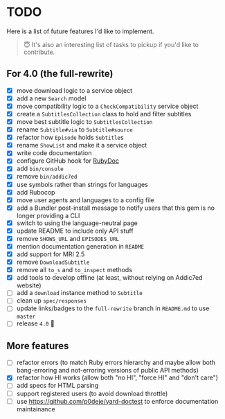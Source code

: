 # TODO

Here is a list of future features I'd like to implement.

> :innocent: It's also an interesting list of tasks to pickup if you'd like to contribute.

## For 4.0 (the full-rewrite)

* [x] move download logic to a service object
* [x] add a new `Search` model
* [x] move compatibility logic to a `CheckCompatibility` service object
* [x] create a `SubtitlesCollection` class to hold and filter subtitles
* [x] move best subtitle logic to `SubtitlesCollection`
* [x] rename `Subtitle#via` to `Subtitle#source`
* [x] refactor how `Episode` holds `Subtitle`s
* [x] rename `ShowList` and make it a service object
* [x] write code documentation
* [x] configure GitHub hook for [RubyDoc](http://www.rubydoc.info)
* [x] add `bin/console`
* [x] remove `bin/addic7ed`
* [x] use symbols rather than strings for languages
* [x] add Rubocop
* [x] move user agents and languages to a config file
* [x] add a Bundler post-install message to notify users that this gem is no longer providing a CLI
* [x] switch to using the language-neutral page
* [x] update README to include only API stuff
* [x] remove `SHOWS_URL` and `EPISODES_URL`
* [x] mention documentation generation in `README`
* [x] add support for MRI 2.5
* [x] remove `DownloadSubtitle`
* [x] remove all `to_s` and `to_inspect` methods
* [x] add tools to develop offline (at least, without relying on Addic7ed website)
* [ ] add a `download` instance method to `Subtitle`
* [ ] clean up `spec/responses`
* [ ] update links/badges to the `full-rewrite` branch in `README.md` to use `master`
* [ ] release `4.0` :champagne:

## More features

* [ ] refactor errors (to match Ruby errors hierarchy and maybe allow both bang-erroring and not-erroring versions of public API methods)
* [x] refactor how HI works (allow both "no HI", "force HI" and "don't care")
* [ ] add specs for HTML parsing
* [ ] support registered users (to avoid download throttle)
* [ ] use https://github.com/p0deje/yard-doctest to enforce documentation maintainance
